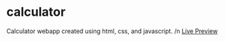 # calculator
Calculator webapp created using html, css, and javascript. /n
[Live Preview](p0tato00.github.io/calculator)

